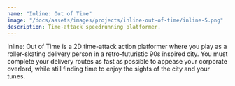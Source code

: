 ```yaml
---
name: "Inline: Out of Time"
image: "/docs/assets/images/projects/inline-out-of-time/inline-5.png"
description: Time-attack speedrunning platformer.
---
```


Inline: Out of Time is a 2D time-attack action platformer where you play as a roller-skating delivery person in a retro-futuristic 90s inspired city. You must complete your delivery routes as fast as possible to appease your corporate overlord, while still finding time to enjoy the sights of the city and your tunes.